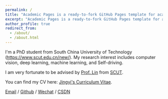 ```yaml
---
permalink: /
title: "Academic Pages is a ready-to-fork GitHub Pages template for academic personal websites"
excerpt: "Academic Pages is a ready-to-fork GitHub Pages template for academic personal websites"
author_profile: true
redirect_from: 
  - /about/
  - /about.html
---
```


I'm a PhD student from South China University of Technology (https://www.scut.edu.cn/new/). My research interest includes computer vision, deep learning, machine learning, and Self-driving.

I am very fortunate to be advised by [Prof. Lin](https://www.XXX.com/) from [SCUT](https://cs.pku.edu.cn/). 

You can find my CV here: [Jingyi's Curriculum Vitae](../assets/Curriculum_Vitae.pdf).

[Email](mailto:XX@stu.pku.edu.cn) / [Github](https://github.com/QiuDi233) / [Wechat](../images/wechat.jpg) / [CSDN](https://blog.csdn.net/qd1813100174?spm=1000.2115.3001.5343)
